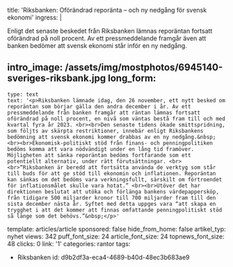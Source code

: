 title: 'Riksbanken: Oförändrad reporänta – och ny nedgång för svensk ekonomi'
ingress: |
  <p>Enligt det senaste beskedet från Riksbanken lämnas reporäntan fortsatt oförändrad på noll procent. Av ett pressmeddelande framgår även att banken bedömer att svensk ekonomi står inför en ny nedgång.
  </p>
  
intro_image: /assets/img/mostphotos/6945140-sveriges-riksbank.jpg
long_form:
  -
    type: text
    text: '<p>Riksbanken lämnade idag, den 26 november, ett nytt besked om reporäntan som börjar gälla den andra december i år. Av ett pressmeddelande från banken framgår att räntan lämnas fortsatt oförändrad på noll procent, en nivå som väntas bestå fram till och med kvartal fyra år 2023. <br><br>Den senaste tidens ökade smittspridning, som följts av skärpta restriktioner, innebär enligt Riksbankens bedömning att svensk ekonomi kommer drabbas av en ny nedgång.&nbsp; <br><br>Ekonomisk-politiskt stöd från finans- och penningpolitiken bedöms komma att vara nödvändigt under en lång tid framöver. Möjligheten att sänka reporäntan bedöms fortfarande som ett potentiellt alternativ, under rätt förutsättningar. <br><br>“Riksbanken är beredd att fortsätta använda de verktyg som står till buds för att ge stöd till ekonomin och inflationen. Reporäntan kan sänkas om det bedöms vara verkningsfullt, särskilt om förtroendet för inflationsmålet skulle vara hotat.” <br><br>Utöver det har direktionen beslutat att utöka och förlänga bankens värdepappersköp, från tidigare 500 miljarder kronor till 700 miljarder fram till den sista december nästa år. Syftet med detta uppges vara “att skapa en trygghet i att det kommer att finnas omfattande penningpolitiskt stöd så länge som det behövs.”&nbsp;</p>'
template: articles/article
sponsored: false
hide_from_home: false
artikel_typ: nyhet
views: 342
puff_font_size: 24
article_font_size: 24
topnews_font_size: 48
clicks: 0
link: '1'
categories: rantor
tags:
  - Riksbanken
id: d9b2df3a-eca4-4689-b40d-48ec3b683ae9
